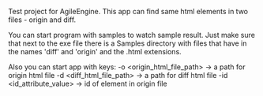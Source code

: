 Test project for AgileEngine.
This app can find same html elements in two files - origin and diff.

You can start program with samples to watch sample result.
Just make sure that next to the exe file there is a Samples directory with files that have in the names 'diff' and 'origin' and the .html extensions.

Also you can start app with keys:
  -o <origin_html_file_path>  -> a path for origin html file
  -d <diff_html_file_path>    -> a path for diff html file
  -id <id_attribute_value>    -> id of element in origin file

